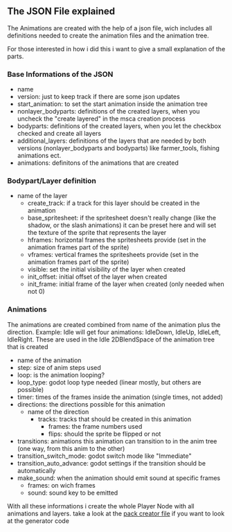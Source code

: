 ## The JSON File explained

The Animations are created with the help of a json file, wich includes all definitions needed to create the animation files and the animation tree.

For those interested in how i did this i want to give a small explanation of the parts. 

### Base Informations of the JSON
- name
- version: just to keep track if there are some json updates
- start_animation: to set the start animation inside the animation tree
- nonlayer_bodyparts: definitions of the created layers, when you uncheck the "create layered" in the msca creation process
- bodyparts: definitions of the created layers, when you let the checkbox checked and create all layers
- additional_layers: definitions of the layers that are needed by both versions (nonlayer_bodyparts and bodyparts) like farmer_tools, fishing animations ect.
- animations: definitons of the animations that are created 

### Bodypart/Layer definition
- name of the layer
  - create_track: if a track for this layer should be created in the animation
  - base_spritesheet: if the spritesheet doesn't really change (like the shadow, or the slash animations) it can be preset here and will set the texture of the sprite that represents the layer
  - hframes: horizontal frames the spritesheets provide (set in the animation frames part of the sprite)
  - vframes: vertical frames the spritesheets provide (set in the animation frames part of the sprite)
  - visible: set the initial visibility of the layer when created
  - init_offset: initial offset of the layer when created
  - init_frame: initial frame of the layer when created (only needed when not 0)

### Animations
The animations are created combined from name of the animation plus the direction.
Example: Idle will get four animations: IdleDown, IdleUp, IdleLeft, IdleRight. These are used in the Idle 2DBlendSpace of the animation tree that is created
- name of the animation
- step: size of anim steps used
- loop: is the animation looping?
- loop_type: godot loop type needed (linear mostly, but others are possible)
- timer: times of the frames inside the animation (single times, not added)
- directions: the directions possible for this animation
  - name of the direction
    - tracks: tracks that should be created in this animation
      - frames: the frame numbers used
      - flips: should the sprite be flipped or not
- transitions: animations this animation can transition to in the anim tree (one way, from this anim to the other)
- transition_switch_mode: godot switch mode like "Immediate"
- transition_auto_advance: godot settings if the transition should be automatically
- make_sound: when the animation should emit sound at specific frames
  - frames: on wich frames
  - sound: sound key to be emitted

With all these informations i create the whole Player Node with all animations and layers. 
take a look at the [pack creator file](../addons/msca/packs/farmer_base.gd) if you want to look at the generator code
